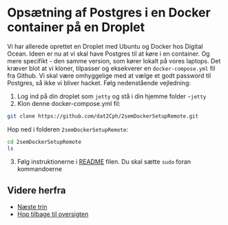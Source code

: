 # Opsætning af Postgres i en Docker container på en Droplet

Vi har allerede oprettet en Droplet med Ubuntu og Docker hos Digital Ocean. Ideen er nu
at vi skal have Postgres til at køre i en container. Og mere specifikt - den samme version,
som kører lokalt på vores laptops. Det kræver blot at vi kloner, tilpasser og eksekverer en `docker-compose.yml` fil fra Github. Vi skal være omhyggelige med at vælge et godt password til Postgres, så ikke vi bliver hacket. Følg nedenstående vejledning:

1. Log ind på din droplet som `jetty` og stå i din hjemme folder `~jetty`
2. Klon denne docker-compose.yml fil:

```bash
git clone https://github.com/dat2Cph/2semDockerSetupRemote.git
```

Hop ned i folderen `2semDockerSetupRemote`:

```bash
cd 2semDockerSetupRemote
ls
```

3. Følg instruktionerne i [README](https://github.com/dat2Cph/2semDockerSetupRemote) filen. Du skal sætte `sudo` foran kommandoerne

## Videre herfra

- [Næste trin](./snapshot.md)
- [Hop tilbage til oversigten](./README.md)
